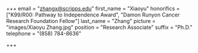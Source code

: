 +++
email = "zhangx@scripps.edu"
first_name = "Xiaoyu"
honorifics = ["K99/R00: Pathway to Independence Award", "Damon Runyon Cancer Research Foundation Fellow"]
last_name = "Zhang"
picture = "images/Xiaoyu Zhang.jpg"
position = "Research Associate"
suffix = "Ph.D."
telephone = "(858) 784-8636"

+++
